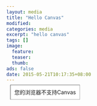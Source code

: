 ```yaml
---
layout: media
title: "Hello Canvas"
modified:
categories: media
excerpt: "hello canvas"
tags: []
image:
  feature:
  teaser:
  thumb:
ads: false
date: 2015-05-21T10:17:35+08:00
---
```


<style>
	#canvas {
		margin: 10px;
		padding: 10px;
		background: #ffffff;
		border: thin inset #aaaaaa;
	}
</style>

<canvas id="canvas" width="600" height="300">
	您的浏览器不支持Canvas
</canvas>
<script src="{{ site.url }}/js/CH1/example-1.1/example.js"></script>